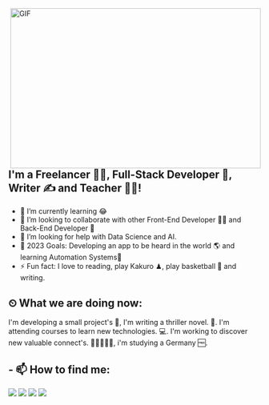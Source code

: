 <img align="right" alt="GIF" src="https://github.com/abhisheknaiidu/abhisheknaiidu/blob/master/code.gif?raw=true" width="500" height="320" />

## I'm a Freelancer 👨‍🎓, Full-Stack Developer 🚀, Writer ✍ and Teacher 👨‍🎓!

- 🌱 I’m currently learning 😂
- 👯 I’m looking to collaborate with other Front-End Developer 👩‍💻 and Back-End Developer 🎨
- 🤔 I’m looking for help with Data Science and AI.
- 🥅 2023 Goals: Developing an app to be heard in the world 🌎 and learning Automation Systems🤖
- ⚡ Fun fact: I love to reading, play Kakuro ♟, play basketball 🏀 and writing.


## ⏲ What we are doing now:
I'm developing a small  project's 🚀, I'm writing a thriller novel. 📃.
I'm attending courses to learn new technologies. 💻. I'm working to discover new valuable connect's. 👨🏼‍🤝‍👨🏻, 
i'm studying a Germany 🆓.
##



## - 📫 How to find me: 
   <a href="https://twitter.com/batuhan12233565"><img src="https://cdn2.iconfinder.com/data/icons/social-media-2285/512/1_Twitter3_colored_svg-36.png"></a>
  <a href="mailto:batuhaneroglu.okul@gmail.com"><img src="https://cdn1.iconfinder.com/data/icons/logotypes/32/square-google-plus-36.png"></a>
   <a href="https://www.linkedin.com/in/batuhan-ero%C4%9Flu-35a526195"><img src="https://cdn2.iconfinder.com/data/icons/social-media-applications/64/social_media_applications_14-linkedin-36.png"></a>
  <a href="https://www.instagram.com/batuhan.erogluu/"><img src="https://cdn2.iconfinder.com/data/icons/social-media-applications/64/social_media_applications_3-instagram-36.png"></a>


<br />
